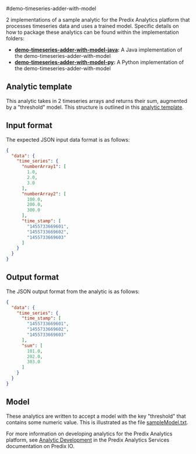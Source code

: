 #demo-timeseries-adder-with-model

2 implementations of a sample analytic for the Predix Analytics platform that processes timeseries data and uses a trained model.
Specific details on how to package these analytics can be found within the implementation folders:

- **[demo-timeseries-adder-with-model-java](demo-timeseries-adder-with-model-java):** A Java implementation of the demo-timeseries-adder-with-model
- **[demo-timeseries-adder-with-model-py](demo-timeseries-adder-with-model-py):** A Python implementation of the demo-timeseries-adder-with-model

## Analytic template
This analytic takes in 2 timeseries arrays and returns their sum, augmented by a "threshold" model. This structure is outlined in this [analytic template](demo-timeseries-adder-with-model-template.json).

## Input format
The expected JSON input data format is as follows:
```json
{
  "data": {
    "time_series": {
      "numberArray1": [
        1.0,
        2.0,
        3.0
      ],
      "numberArray2": [
        100.0,
        200.0,
        300.0
      ],
      "time_stamp": [
        "1455733669601",
        "1455733669602",
        "1455733669603"
      ]
    }
  }
}
```

## Output format
The JSON output format from the analytic is as follows:
```json
{
  "data": {
    "time_series": {
      "time_stamp": [
        "1455733669601",
        "1455733669602",
        "1455733669603"
      ],
      "sum": [
        101.0,
        202.0,
        303.0
      ]
    }
  }
}
```

## Model
These analytics are written to accept a model with the key "threshold" that contains some numeric value. This is illustrated as the file [sampleModel.txt](sampleModel.txt).

For more information on developing analytics for the Predix Analytics platform, see [Analytic Development](https://www.predix.io/docs#Qd2kPYb7) in the Predix Analytics Services documentation on Predix IO.